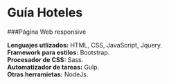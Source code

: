 # Guía Hoteles

###Página Web responsive

**Lenguajes utlizados:** HTML, CSS, JavaScript, Jquery.  
**Framework para estilos:** Bootstrap.  
**Procesador de CSS:** Sass.  
**Automatizador de tareas:** Gulp.  
**Otras herramietas:** NodeJs.  

